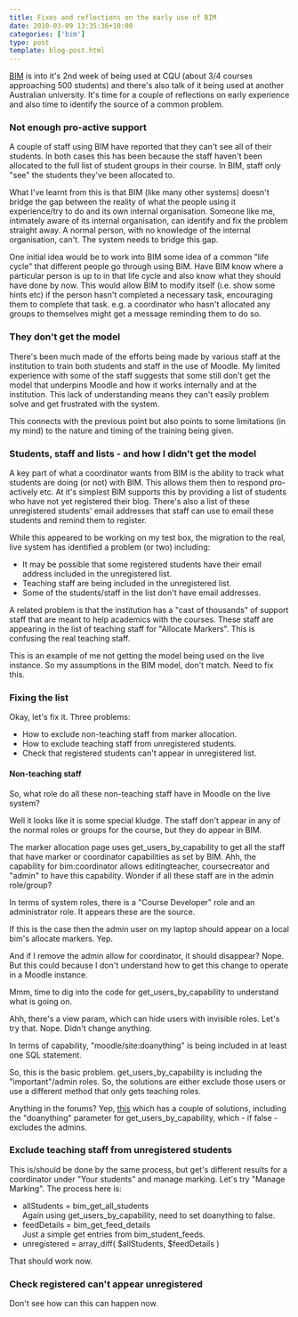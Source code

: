 ```yaml
---
title: Fixes and reflections on the early use of BIM
date: 2010-03-09 13:35:36+10:00
categories: ['bim']
type: post
template: blog-post.html
---
```

[BIM](/blog2/research/bam-blog-aggregation-management/) is into it's 2nd week of being used at CQU (about 3/4 courses approaching 500 students) and there's also talk of it being used at another Australian university. It's time for a couple of reflections on early experience and also time to identify the source of a common problem.

### Not enough pro-active support

A couple of staff using BIM have reported that they can't see all of their students. In both cases this has been because the staff haven't been allocated to the full list of student groups in their course. In BIM, staff only "see" the students they've been allocated to.

What I've learnt from this is that BIM (like many other systems) doesn't bridge the gap between the reality of what the people using it experience/try to do and its own internal organisation. Someone like me, intimately aware of its internal organisation, can identify and fix the problem straight away. A normal person, with no knowledge of the internal organisation, can't. The system needs to bridge this gap.

One initial idea would be to work into BIM some idea of a common "life cycle" that different people go through using BIM. Have BIM know where a particular person is up to in that life cycle and also know what they should have done by now. This would allow BIM to modify itself (i.e. show some hints etc) if the person hasn't completed a necessary task, encouraging them to complete that task. e.g. a coordinator who hasn't allocated any groups to themselves might get a message reminding them to do so.

### They don't get the model

There's been much made of the efforts being made by various staff at the institution to train both students and staff in the use of Moodle. My limited experience with some of the staff suggests that some still don't get the model that underpins Moodle and how it works internally and at the institution. This lack of understanding means they can't easily problem solve and get frustrated with the system.

This connects with the previous point but also points to some limitations (in my mind) to the nature and timing of the training being given.

### Students, staff and lists - and how I didn't get the model

A key part of what a coordinator wants from BIM is the ability to track what students are doing (or not) with BIM. This allows them then to respond pro-actively etc. At it's simplest BIM supports this by providing a list of students who have not yet registered their blog. There's also a list of these unregistered students' email addresses that staff can use to email these students and remind them to register.

While this appeared to be working on my test box, the migration to the real, live system has identified a problem (or two) including:

- It may be possible that some registered students have their email address included in the unregistered list.
- Teaching staff are being included in the unregistered list.
- Some of the students/staff in the list don't have email addresses.

A related problem is that the institution has a "cast of thousands" of support staff that are meant to help academics with the courses. These staff are appearing in the list of teaching staff for "Allocate Markers". This is confusing the real teaching staff.

This is an example of me not getting the model being used on the live instance. So my assumptions in the BIM model, don't match. Need to fix this.

### Fixing the list

Okay, let's fix it. Three problems:

- How to exclude non-teaching staff from marker allocation.
- How to exclude teaching staff from unregistered students.
- Check that registered students can't appear in unregistered list.

#### Non-teaching staff

So, what role do all these non-teaching staff have in Moodle on the live system?

Well it looks like it is some special kludge. The staff don't appear in any of the normal roles or groups for the course, but they do appear in BIM.

The marker allocation page uses get\_users\_by\_capability to get all the staff that have marker or coordinator capabilities as set by BIM. Ahh, the capability for bim:coordinator allows editingteacher, coursecreator and "admin" to have this capability. Wonder if all these staff are in the admin role/group?

In terms of system roles, there is a "Course Developer" role and an administrator role. It appears these are the source.

If this is the case then the admin user on my laptop should appear on a local bim's allocate markers. Yep.

And if I remove the admin allow for coordinator, it should disappear? Nope. But this could because I don't understand how to get this change to operate in a Moodle instance.

Mmm, time to dig into the code for get\_users\_by\_capability to understand what is going on.

Ahh, there's a view param, which can hide users with invisible roles. Let's try that. Nope. Didn't change anything.

In terms of capability, "moodle/site:doanything" is being included in at least one SQL statement.

So, this is the basic problem. get\_users\_by\_capability is including the "important"/admin roles. So, the solutions are either exclude those users or use a different method that only gets teaching roles.

Anything in the forums? Yep, [this](http://moodle.org/mod/forum/discuss.php?d=115636) which has a couple of solutions, including the "doanything" parameter for get\_users\_by\_capability, which - if false - excludes the admins.

### Exclude teaching staff from unregistered students

This is/should be done by the same process, but get's different results for a coordinator under "Your students" and manage marking. Let's try "Manage Marking". The process here is:

- allStudents = bim\_get\_all\_students  
    Again using get\_users\_by\_capability, need to set doanything to false.
- feedDetails = bim\_get\_feed\_details  
    Just a simple get entries from bim\_student\_feeds.
- unregistered = array\_diff( $allStudents, $feedDetails )

That should work now.

### Check registered can't appear unregistered

Don't see how can this can happen now.